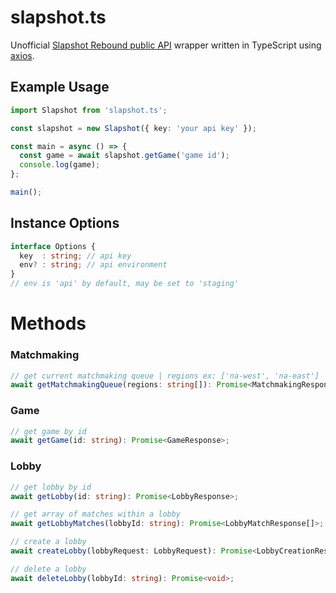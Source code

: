 # slapshot.ts
Unofficial [Slapshot Rebound public API](https://oddshot.notion.site/Slapshot-Public-API-7df0c5c0e67246aa941d9c7143e458db) wrapper written in TypeScript using [axios](https://axios-http.com).

## Example Usage
```ts
import Slapshot from 'slapshot.ts';

const slapshot = new Slapshot({ key: 'your api key' });

const main = async () => {
  const game = await slapshot.getGame('game id');
  console.log(game);
};

main();
```

## Instance Options
```ts
interface Options {
  key  : string; // api key
  env? : string; // api environment
}
// env is 'api' by default, may be set to 'staging'
```

# Methods

### Matchmaking
```ts
// get current matchmaking queue | regions ex: ['na-west', 'na-east']
await getMatchmakingQueue(regions: string[]): Promise<MatchmakingResponse>;
```

### Game
```ts
// get game by id
await getGame(id: string): Promise<GameResponse>;
```

### Lobby
```ts
// get lobby by id
await getLobby(id: string): Promise<LobbyResponse>;

// get array of matches within a lobby
await getLobbyMatches(lobbyId: string): Promise<LobbyMatchResponse[]>;

// create a lobby
await createLobby(lobbyRequest: LobbyRequest): Promise<LobbyCreationResponse>;

// delete a lobby
await deleteLobby(lobbyId: string): Promise<void>;
```


